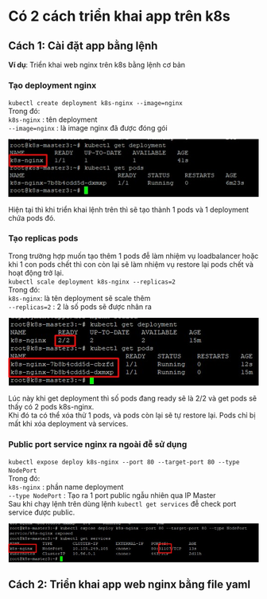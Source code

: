 # Có 2 cách triển khai app trên k8s
## Cách 1: Cài đặt app bằng lệnh
**Ví dụ**: Triển khai web nginx trên k8s bằng lệnh cơ bản  
### Tạo deployment nginx
`kubectl create deployment k8s-nginx --image=nginx`  
Trong đó:  
`k8s-nginx` : tên deployment  
`--image=nginx` : là image nginx đã được đóng gói  

<img src="/images/nginx-deployment.jpg">  

Hiện tại thì khi triển khai lệnh trên thì sẽ tạo thành 1 pods và 1 deployment chứa pods đó.  
### Tạo replicas pods
Trong trường hợp muốn tạo thêm 1 pods đễ làm nhiệm vụ loadbalancer hoặc khi 1 con pods chết thì con còn lại sẽ làm nhiệm vụ restore lại pods chết và hoạt động trở lại.  
`kubectl scale deployment k8s-nginx --replicas=2`  
Trong đó:  
`k8s-nginx`: là tên deployment sẽ scale thêm  
`--replicas=2` : 2 là số pods sẽ được nhân ra  

<img src="/images/nginx-deployment1.jpg">  

Lúc này khi get deployment thì số pods đang ready sẽ là 2/2 và get pods sẽ thấy có 2 pods k8s-nginx.  
Khi đó ta có thể xóa thử 1 pods, và pods còn lại sẽ tự restore lại. Pods chỉ bị mất khi xóa deployment và services.  
### Public port service nginx ra ngoài đễ sử dụng
`kubectl expose deploy k8s-nginx --port 80 --target-port 80 --type NodePort`  
Trong đó:  
`k8s-nginx` : phần name deployment  
`--type NodePort` : Tạo ra 1 port public ngẫu nhiên qua IP Master  
Sau khi chạy lệnh trên dùng lệnh `kubectl get services` đễ check port service được public.  

<img src="/images/nginx-deployment2.jpg"> 

## Cách 2: Triển khai app web nginx bằng file yaml


                                  

